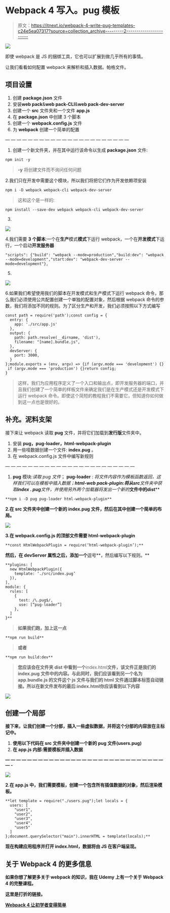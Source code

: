 # Webpack 4 写入。pug 模板

> 原文：<https://itnext.io/webpack-4-write-pug-templates-c24e5ea07317?source=collection_archive---------2----------------------->

![](img/7d9cbca23ece3b03d9d03dc317da7e70.png)

即使 webpack 是 JS 的捆绑工具，它也可以扩展到做几乎所有的事情。

让我们看看如何配置 webpack 来解析和插入数据。帕格文件。

## 项目设置

1.  创建 **package.json** 文件
2.  安装**web pack**&**web pack-CLI**&**web pack-dev-server**
3.  创建一个 **src** 文件夹和一个文件 **app.js**
4.  在 **package.json** 中创建 3 个脚本
5.  创建一个 **webpack.config.js** 文件
6.  为 **webpack** 创建一个简单的配置

— — — — — — — — — — — — — — — — — — — — — —

1.  创建一个新文件夹，并在其中运行该命令以生成 **package.json** 文件:

```
npm init -y
```

> **-y** 将创建文件而不询问任何问题

2.我们只在开发中需要这个模块，所以我们将把它们作为开发依赖项安装

```
npm i -D webpack webpack-cli webpack-dev-server
```

> 这和这个是一样的:

```
npm install --save-dev webpack webpack-cli webpack-dev-server
```

3.

![](img/44bc763bc2fc6d32553a7da4ca9b0a02.png)

4.我们需要 **3 个脚本**:一个在**生产**模式**模式**下运行 webpack，一个在**开发模式**下运行，一个启动**开发服务器**

```
"scripts": {"build": "webpack --mode=production","build:dev": "webpack --mode=development","start:dev": "webpack-dev-server --mode=development"},
```

5.

![](img/2a5d7a627c6dd1784b76efcdf46c874a.png)

6.如果我们希望使用我们的脚本在开发模式和生产模式下运行 webpack 命令，那么我们必须使用公共配置创建一个单独的配置对象，然后根据 webpack 命令的参数，我们将添加不同的规则。为了区分生产和开发，我们必须按照以下方式编写

```
const path = require('path');const config = {
  entry: {
    app: './src/app.js'
  },
  output: {
    path: path.resolve(__dirname, 'dist'),
    filename: "[name].bundle.js",
  },
  devServer: {
    port: 3000,
  }
};module.exports = (env, argv) => {if (argv.mode === 'development') {}
 if (argv.mode === 'production') {}return config;
}
```

> 这样，我们为应用程序定义了一个入口和输出点，即开发服务器的端口，并且我们创建了一个简单的样板文件来确定我们是在生产模式还是开发模式下运行 webpack 命令。即使这个简短的教程我们不需要它，但知道你如何做到这一点也是很好的。

## 补充。泥料支架

接下来让 webpack 读取 **pug** 文件，并将它们加载到**发行版**文件夹中。

1.  安装 **pug，pug-loader，html-webpack-plugin**
2.  用一些哑数据创建一个文件: **index.pug** 。
3.  在 webpack.config.js 文件中编写新规则

— — — — — — — — — — — — — — — — — — — — — — —

1.  **pug** 模块:*读取 pug 文件*； **pug-loader** : *将文件内容作为模板函数返回，这样我们可以在模板中插入数据；***html-web pack-plugin:***将从****src****文件夹中获取****index . pug****文件，并使用另外两个加载器将发出一个新的***文件中的****dist****

```
**npm i -D pug pug-loader html-webpack-plugin**
```

**2.在 src 文件夹中创建一个新的 index.pug 文件，然后在其中创建一个简单的布局。**

**![](img/e43e7fcc1cf1e84bed2e33b2a54fee3f.png)**

**3.在 **webpack.config.js 的顶部**文件需要 **html-webpack-plugin****

```
**const HtmlWebpackPlugin = require(‘html-webpack-plugin’);**
```

**然后，在 **devServer** 属性之后，添加一个**逗号**，然后编写以下规则。**

```
**plugins: [
  new HtmlWebpackPlugin({
    template: ‘./src/index.pug’
  }),
],
module: {
  rules: [
    { 
      test: /\.pug$/,
      use: [“pug-loader”]
    },
  ]
}**
```

> **如果我们跑，加上这一点**

```
**npm run build**
```

> **或者**

```
**npm run build:dev**
```

> **您应该会在文件夹 **dist** 中看到一个**index.html**文件，该文件正是我们的 **index.pug** 文件中的内容。与此同时，我们应该看到另一个名为 **app.bundle.js 的文件**这个 js 文件与我们的 html 文件通过脚本标签自动链接。所以在新文件发布的最后:**index.html**你应该看到以下内容**

**![](img/1d3cfc162fcd03ecd8586b52073c62f6.png)**

## ****创建一个局部****

**接下来，让我们创建一个分部，插入一些虚拟数据，并将这个分部的内容放在主标记中。**

1.  **使用以下代码在 src 文件夹中创建一个新的 pug 文件(users.pug)**
2.  **在 app.js 内部:需要模板并插入数据**

**— — — — — — — — — — — — — — — — — — — — — — — — — — — — — — -**

**![](img/b1c5d145535ed118d4dc04f75e3a7d06.png)**

**2.在 **app.js** 中，我们需要模板，创建一个包含所有插值数据的对象，然后渲染模板。**

```
**let template = require("./users.pug");let locals = {
  users: [
    "user1",
    "user2",
    "user3",
    "user4",
    "user5"
  ]
};document.querySelector("main").innerHTML = template(locals);**
```

**现在构建应用程序并打开 index.html，数据将由 JS 在客户端呈现。**

## **关于 Webpack 4 的更多信息**

**如果你想了解更多关于 webpack 的知识，我在 Udemy 上有一个关于 Webpack 4 的完整课程。**

**这里是打折的链接。**

**[Webpack 4 让初学者变得简单](https://www.udemy.com/webpack-4-made-simple-for-beginners/?couponCode=MEDIUM)**